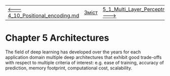 |                                                              |                    |                                                              |
| ------------------------------------------------------------ | ------------------ | ------------------------------------------------------------ |
| [<---   4_10_Positional_encoding.md](4_10_Positional_encoding.md) | [Зміст](README.md) | [5_1_Multi_Layer_Perceptrons.md    --->](5_1_Multi_Layer_Perceptrons.md) |

# Chapter 5 Architectures

The field of deep learning has developed over the years for each application domain multiple deep architectures that exhibit good trade-offs with respect to multiple criteria of interest: e.g. ease of training, accuracy of prediction, memory footprint, computational cost, scalability.